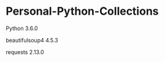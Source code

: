 # Personal-Python-Collections

Python 3.6.0

beautifulsoup4       4.5.3

requests             2.13.0
